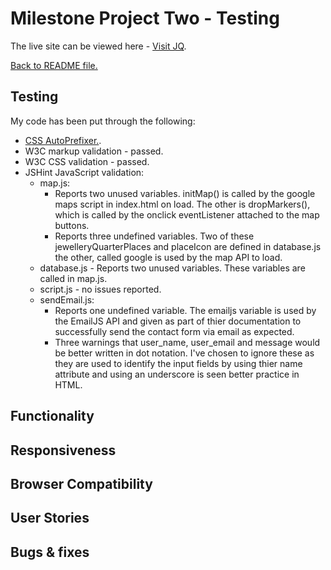 # Milestone Project Two - Testing

The live site can be viewed here - [Visit JQ](https://mitchdavenport88.github.io/VisitJQ/).

[Back to README file.](README.md)

## Testing
My code has been put through the following:
* [CSS AutoPrefixer.](https://autoprefixer.github.io/).
* W3C markup validation - passed.
* W3C CSS validation - passed.
* JSHint JavaScript validation:
    * map.js:
        * Reports two unused variables. initMap() is called by the google maps script in index.html on load. The other is dropMarkers(), which is called by the onclick eventListener attached to the map buttons.
        * Reports three undefined variables. Two of these jewelleryQuarterPlaces and placeIcon are defined in database.js the other, called google is used by the map API to load. 
    * database.js - Reports two unused variables. These variables are called in map.js.
    * script.js - no issues reported.
    * sendEmail.js:
        * Reports one undefined variable. The emailjs variable is used by the EmailJS API and given as part of thier documentation to successfully send the contact form via email as expected.
        * Three warnings that user_name, user_email and message would be better written in dot notation. I've chosen to ignore these as they are used to identify the input fields by using thier name attribute and using an underscore is seen better practice in HTML.

## Functionality

## Responsiveness

## Browser Compatibility

## User Stories

## Bugs & fixes
